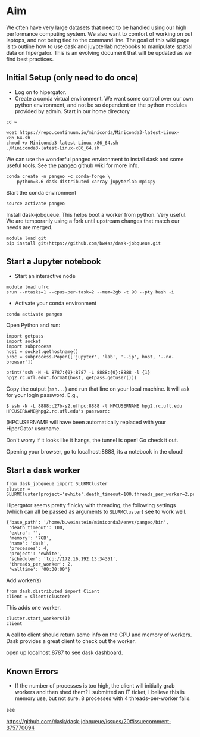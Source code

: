 # Aim

We often have very large datasets that need to be handled using our high performance computing system. We also want to comfort of working on out laptops, and not being tied to the command line. The goal of this wiki page is to outline how to use dask and juypterlab notebooks to manipulate spatial data on hipergator. This is an evolving document that will be updated as we find best practices.
 
## Initial Setup (only need to do once)

* Log on to hipergator.
* Create a conda virtual environment. We want some control over our own python environment, and not be so dependent on the python modules provided by admin. Start in our home directory

```
cd ~

wget https://repo.continuum.io/miniconda/Miniconda3-latest-Linux-x86_64.sh
chmod +x Miniconda3-latest-Linux-x86_64.sh
./Miniconda3-latest-Linux-x86_64.sh
```

We can use the wonderful pangeo environment to install dask and some useful tools. See the [pangeo](https://pangeo-data.github.io/) github wiki for more info. 

```
conda create -n pangeo -c conda-forge \
    python=3.6 dask distributed xarray jupyterlab mpi4py
```

Start the conda environment

```
source activate pangeo
```

Install dask-jobqueue. This helps boot a worker from python. Very useful. We are temporarily using a fork until upstream changes that match our needs are merged.

```
module load git 
pip install git+https://github.com/bw4sz/dask-jobqueue.git
```

## Start a Jupyter notebook

* Start an interactive node

```
module load ufrc
srun --ntasks=1 --cpus-per-task=2 --mem=2gb -t 90 --pty bash -i
```

* Activate your conda environment

```
conda activate pangeo
```

Open Python and run:

```
import getpass
import socket
import subprocess
host = socket.gethostname()
proc = subprocess.Popen(['jupyter', 'lab', '--ip', host, '--no-browser'])

print("ssh -N -L 8787:{0}:8787 -L 8888:{0}:8888 -l {1} hpg2.rc.ufl.edu".format(host, getpass.getuser()))
```

Copy the output (`ssh...`) and run that line on your local machine. It will ask for your login password. E.g.,

```
$ ssh -N -L 8888:c27b-s2.ufhpc:8888 -l HPCUSERNAME hpg2.rc.ufl.edu
HPCUSERNAME@hpg2.rc.ufl.edu's password: 
```

(HPCUSERNAME will have been automatically replaced with your HiperGator username.

Don't worry if it looks like it hangs, the tunnel is open! Go check it out.

Opening your browser, go to localhost:8888, its a notebook in the cloud!

## Start a dask worker

```
from dask_jobqueue import SLURMCluster
cluster = SLURMCluster(project='ewhite',death_timeout=100,threads_per_worker=2,processes=4)
```

Hipergator seems pretty finicky with threading, the following settings (which can all be passed as arguments to `SLURMCluster`) see to work well.

```
{'base_path': '/home/b.weinstein/miniconda3/envs/pangeo/bin',
 'death_timeout': 100,
 'extra': '',
 'memory': '7GB',
 'name': 'dask',
 'processes': 4,
 'project': 'ewhite',
 'scheduler': 'tcp://172.16.192.13:34351',
 'threads_per_worker': 2,
 'walltime': '00:30:00'}
```

Add worker(s)

```
from dask.distributed import Client
client = Client(cluster)
```

This adds one worker.

```
cluster.start_workers(1)
client
```

A call to client should return some info on the CPU and memory of workers.
Dask provides a great client to check out the worker.

open up localhost:8787 to see dask dashboard.

## Known Errors

* If the number of processes is too high, the client will initially grab workers and then shed them? I submitted an IT ticket, I believe this is memory use, but not sure. 8 processes with 4 threads-per-worker fails.

see

https://github.com/dask/dask-jobqueue/issues/20#issuecomment-375770094


